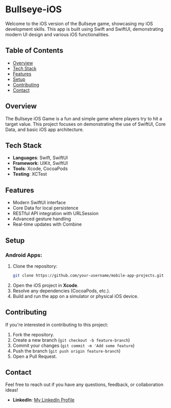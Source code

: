 # Bullseye-iOS

Welcome to the iOS version of the Bullseye game, showcasing my iOS development skills. This app is built using Swift and SwiftUI, demonstrating modern UI design and various iOS functionalities.

## Table of Contents

- [Overview](#overview)
- [Tech Stack](#tech-stack)
- [Features](#features)
- [Setup](#setup)
- [Contributing](#contributing)
- [Contact](#contact)

## Overview

The Bullseye iOS Game is a fun and simple game where players try to hit a target value. This project focuses on demonstrating the use of SwiftUI, Core Data, and basic iOS app architecture.

## Tech Stack

- **Languages**: Swift, SwiftUI
- **Framework**: UIKit, SwiftUI
- **Tools**: Xcode, CocoaPods
- **Testing**: XCTest

## Features

- Modern SwiftUI interface
- Core Data for local persistence
- RESTful API integration with URLSession
- Advanced gesture handling
- Real-time updates with Combine

## Setup

### Android Apps:
1. Clone the repository:
   ```bash
   git clone https://github.com/your-username/mobile-app-projects.git
2. Open the iOS project in **Xcode**.
3. Resolve any dependencies (CocoaPods, etc.).
4. Build and run the app on a simulator or physical iOS device.

## Contributing

If you're interested in contributing to this project:

1. Fork the repository.
2. Create a new branch (`git checkout -b feature-branch`)
3. Commit your changes (`git commit -m 'Add some feature`)
4. Push the branch (`git push origin feature-branch`)
5. Open a Pull Request.


## Contact

Feel free to reach out if you have any questions, feedback, or collaboration ideas!

- **LinkedIn**: [My LinkedIn Profile](https://www.linkedin.com/in/qtinson)

